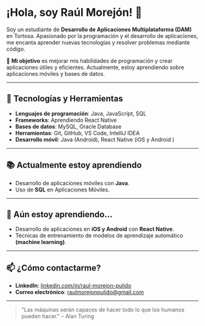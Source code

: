 # ¡Hola, soy Raúl Morejón! 👋

Soy un estudiante de **Desarrollo de Aplicaciones Multiplataforma (DAM)** en Tortosa. Apasionado por la programación y el desarrollo de aplicaciones, me encanta aprender nuevas tecnologías y resolver problemas mediante código.

🚀 **Mi objetivo** es mejorar mis habilidades de programación y crear aplicaciones útiles y eficientes. Actualmente, estoy aprendiendo sobre aplicaciones móviles y bases de datos.

---

## 🔧 Tecnologías y Herramientas

- **Lenguajes de programación**: Java, JavaScript, SQL
- **Frameworks**: Aprendiendo React Native
- **Bases de datos**: MySQL, Oracle Database
- **Herramientas**: Git, GitHub, VS Code, IntelliJ IDEA
- **Desarrollo móvil**: Java (Android), React Native (iOS y Android )

---

## 📚 Actualmente estoy aprendiendo

- Desarrollo de aplicaciones móviles con **Java**.
- Uso de **SQL** en Aplicaciones Móviles.

---

## 🌱 Aún estoy aprendiendo…

- Desarrollo de aplicaciones en **iOS y Android** con **React Native**.
- Técnicas de entrenamiento de modelos de aprendizaje automático **(machine learning)**.

---

## 📫 ¿Cómo contactarme?

- **LinkedIn**: [linkedin.com/in/raul-morejon-pulido]([https://linkedin.com/in/tu-nombre](https://www.linkedin.com/in/raul-morejon-pulido/))
- **Correo electrónico**: [raulmorejonpulido@gmail.com](mailto:raulmorejonpulido@gmail.com)

---

> "Las máquinas serán capaces de hacer todo lo que los humanos pueden hacer." – Alan Turing



